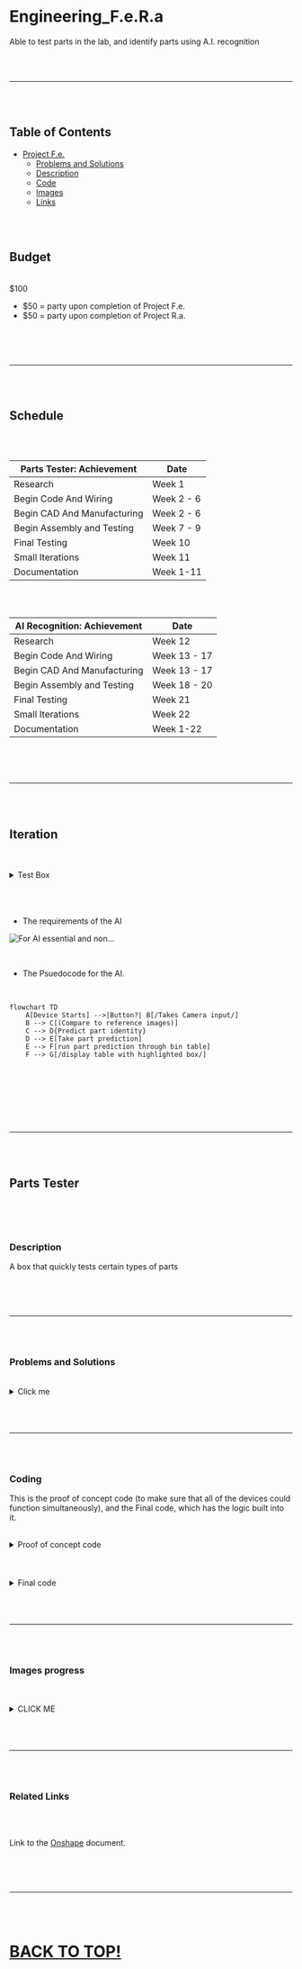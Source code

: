 # Engineering_F.e.R.a

Able to test parts in the lab, and identify parts using A.I. recognition

<br>
<br>

---

<br>
<br>

## Table of Contents
* [Project F.e.](#parts-tester)
   * [Problems and Solutions](#problems-and-solutions)
   * [Description](#description)
   * [Code](#coding)
   * [Images](#images-progress)
   * [Links](#related-links)


<br>
<br>

## Budget

<br>
$100

   * $50 = party upon completion of Project F.e.
   * $50 = party upon completion of Project R.a.
<br>
<br>
<br>

---

<br>
<br>

## Schedule
<br>
<br>

Parts Tester: Achievement   |   Date  |
------------- |-------- |
Research | Week 1 |
Begin Code And Wiring | Week 2 - 6 |
Begin CAD And Manufacturing | Week 2 - 6 |
Begin Assembly and Testing | Week 7 - 9 |
Final Testing | Week 10 |
Small Iterations | Week 11 |
Documentation | Week 1-11 |

<br>
<br>

AI Recognition: Achievement   |   Date  |
------------- |-------- |
Research | Week 12 |
Begin Code And Wiring | Week 13 - 17 |
Begin CAD And Manufacturing | Week 13 - 17 |
Begin Assembly and Testing | Week 18 - 20 |
Final Testing | Week 21 |
Small Iterations | Week 22 |
Documentation | Week 1-22 |



<br>
<br>
<br>

---

<br>
<br>


## Iteration

<br>
<br>

<details>
<summary>Test Box</summary>

<br>

   * The Pseudocode for the Test Box

<br>
<br>

```mermaid
flowchart TD
    A(((Human Input))) -->B(Check for plugged in devices)
    B --> C{Device Outputs}
    E[Servos]
    D[Toggle 0-90]
    F[LCD]
    G[Draws text]
    H[Ultrasonic sensor]
    J[LED]
    K[Blinks]
    L[Photocell]
    N[RGB LED] 
    O[OLED]
    P[Photointerrupter]
    subgraph Devices
    direction TB
    subgraph  
    
    subgraph Servos
    direction RL
    E-->D
    end
    L
    P
    H
    end
    subgraph Screens
    direction TB
    F---O
    F-->G
    O-->G
    end
    H-->Screens
    subgraph LEDs
    direction TB
    subgraph  
    direction RL
    J---N
    end
    J-->K
    N-->K
    end

end
C-->Devices
L-->LEDs
P-->LEDs
```

<br>


  *Circuit Diagram of Test Box

![Test Box Circuit Diagram](Images/FECircuit.png)

<br>

   * The requirements of the Test Box.
<br>

![for Test Box essential and non...](Images/Essential%20and%20Nonessential%20for%20Capstone%20[Test%20Box].jpg)

<br>
<br>

   * The views from different sides of the box. 
<br>

![for AI essential and non...](Images/Views%20and%20parts%20of%20the%20Project.jpg)

<br>
<br>

</details>

<br>
<br>
<br>


* The requirements of the AI

![For AI essential and non...](Images/Essential%20and%20Nonessential%20for%20Capstone%20[AI].jpg)

<br>


 


* The Psuedocode for the AI.

<br>

```mermaid
flowchart TD
    A[Device Starts] -->|Button?| B[/Takes Camera input/]
    B --> C[(Compare to reference images)]
    C --> D{Predict part identity}
    D --> E[Take part prediction]
    E --> F[run part prediction through bin table]
    F --> G[/display table with highlighted box/]
```

<br>
<br>
<br>

</details>

<br>
<br>
<br>

---

<br>
<br>

## Parts Tester

<br>
<br>
<br>

### Description
A box that quickly tests certain types of parts

<br>
<br>
<br>

---

<br>
<br>

### Problems and Solutions

<br>

<details>
<summary>Click me</summary>

* **Problem:** We didn't remember most of the code, and syntax which made it harder to code the assignment
   
   * **Solution:** Googled different things that would be used in the code so that it could be integrated to work with one another.
 
* **Problem:** The **LCD ** consists of multiple addresses, so knowing which address the current **LCD** is using, and how the code would integrate all of them created an obstacle.
   
   * **Solution:** Used the most popular addresses and added them to a list that the code can use to reference if an LCD Screen in the lab has it. This would allow a wider array of LCDs to be tested.

* **Problem:** The **OLED** Code broke the **LCD** screen's code by adding corrupted text on the display.
   
   * **Solution:** This ended up being an address conflict error when the **OLED** code found the existence of an address on the **LCD**. Because it did not understand how to do those things, it created the glitchy text. Just checking typical addresses first solved this problem... for now.
 
* **Problem:** A rail was soldered on the circuit board at an angle.
   
   * **Solution:** Give it a little more space on the cut for the prototype.
     
* **Problem:** A combination of senioritis and Tardies delayed the project.
  
   * **Solution:** Work harder when we are there.
 
* **Problem:** Struggle to decide whether to keep the **Photo-interrupter** because of the difficulty in preventing short circuits and integrating it into the Box.

   * **Solution:** We removed the part in order to stay more on schedule, and will fix it when we have time or leave it for others to add.

* **Problem:** Having the **servo,** **RGB LED,** **LED,** and **Photo-resister** separate, and having to print brackets for each. Additionally, they were inconvenient due to how small they were

   * **Solution:** Have those **four parts** on a small circuit board, and then attach the circuit board to the **Box**.
     
* **Problem:** Soldering wires to floating headers is PAINFUL.

  * **Solution:** Just get it over with and leave it to others (if you want to modify it, this should probably be changed).
    
* **Problem:** **OLED would not connect**

  * **Solution:** It was accidentally forgotten to put an **else** statement for when the other **i2c** device is in, such that it only ran one at a time, despite the capacity for more.

* **Problem:** Many of the wires on the circuit board keep coming off the pins and disconnect certain parts or all of the box.

  * **Solution:** Resolder many of the wires so that it's flush with the board and reassemble the box.

* **Problem:** The **OLED** and **LCD Screen** I2c addresses keep interfereing with each other. 

  * **Solution:** Added a button to separate the **LCD** and **OLED** so they function independently.

* **Problem:** After adding the button, the **OLED** and **LCD** still interfere but the frequency of occurance has reduced.

  * **Solution:** Added a second **I2C Bus** to separate the **LCD** and **OLED** so that they stop cross-communicating and glitching each other's code.

</details>

<br>
<br>
<br>

---

<br>
<br>

### Coding
This is the proof of concept code (to make sure that all of the devices could function simultaneously), and the Final code, which has the logic built into it.

<br>

<details>
<summary>Proof of concept code</summary>

```python

  #type:ignore
  import board
  import busio
  import digitalio
  import adafruit_ssd1306
  import pwmio
  import time
  from lcd.lcd import LCD
  from lcd.i2c_pcf8574_interface import I2CPCF8574Interface
  import analogio
  from lcd.lcd import CursorMode
  import adafruit_hcsr04
  from adafruit_motor import servo
  reset_pin = digitalio.DigitalInOut(board.GP10)
  sonar = adafruit_hcsr04.HCSR04(trigger_pin=board.GP17, echo_pin=board.GP16)
  i2c_address = 0x27
  cols = 16
  rows = 2
  i2c_bus_0 = busio.I2C(board.GP15, board.GP14) # 1 rn
  interface = I2CPCF8574Interface(i2c_bus_0, i2c_address)
  lcd = LCD(interface, num_rows=rows, num_cols=cols)
  oled = adafruit_ssd1306.SSD1306_I2C(128, 64, i2c_bus_0, addr=0x3d)
  led = digitalio.DigitalInOut(board.GP13)
  led.direction = digitalio.Direction.OUTPUT
  photocell = analogio.AnalogIn(board.GP26)
  pwm_servo = pwmio.PWMOut(board.GP0, duty_cycle=2 ** 15, frequency=50)
  servo1 = servo.Servo(pwm_servo, min_pulse=500, max_pulse=2500)
  ultra=0
  cell=0
  tog=1
  per=0
  # Start at the second line, fifth column (numbering from zero).
  # Make the cursor visible as a line.
  oled.fill(0)
  oled.show()
  #Ultrasonic problem
  while True: 
      try:
          ultra=sonar.distance
          print(ultra)
          lcd.print(str(ultra))
      except RuntimeError:
          print("Retrying!")
          lcd.print("Retrying")
      cell=photocell.value
      if (cell<30000):
          led.value=True
      else:
          led.value=False
      if (per==10):
          per=0
          if (tog==1):
              servo1.angle=0
              oled.invert(True)
              tog=0
          elif (tog==0):
              servo1.angle=90
              oled.invert(False)
              tog=1
      time.sleep(0.2)
      per+=1
      lcd.clear()
```

</details>

<br>
<br>
<br>

<details>
<summary>Final code</summary>
  
```python

#Need to add RGB LCD OLED
#type:ignore
#Requires the imports of The following files* to Libraries
#*Or folders
#*adafruit_bus_device
#*adafruit_motor
#you need to create a folder named lcd with the __init__ i2c_pcf8574_interface and lcd
#adafruit_framebuf
#adafruit_hcsr04
#adafruit_ssd1306
#rgb.py located on the Github repo
import board
import busio#I2C
import digitalio#most boolean type outputs LED/Photointerrupter
import adafruit_ssd1306#OLED?
import pwmio#servos amd stuff
import time#time.monotonic
from lcd.lcd import LCD#LCD 
from lcd.i2c_pcf8574_interface import I2CPCF8574Interface#also LCD
import analogio#photocell/numerical returns
import adafruit_hcsr04#ultrasonic sensor
from adafruit_motor import servo#servos
from rgb import RGB#RGB LED
print("sdfgh")#are we sure that this is actually running??
#Section for devices that might as well always be loaded because them existing won't crash it and it will work as soon as plugged in
#Pins also won't change anyway
#We used pins 1,2,7,8,9,10,11,13,14,15,26
#OLED reset pin
reset_pin = digitalio.DigitalInOut(board.GP1)
#LED initialization
led = digitalio.DigitalInOut(board.GP13)
led.direction = digitalio.Direction.OUTPUT
#RGB initialization
r = board.GP7
g = board.GP8
b = board.GP9
myRGBled = RGB(r, g, b)
#Servo initialization
pwm_servo = pwmio.PWMOut(board.GP0, duty_cycle=2 ** 15, frequency=50)
servo1 = servo.Servo(pwm_servo, min_pulse=500, max_pulse=2500)
#Photocell
photocell = analogio.AnalogIn(board.GP26)
cellLed = digitalio.DigitalInOut(board.GP2)
cellLed.direction = digitalio.Direction.OUTPUT
#Ultrasonic Sensor
sonar = adafruit_hcsr04.HCSR04(trigger_pin=board.GP17, echo_pin=board.GP16)
#Photointerrupter
interrupter = digitalio.DigitalInOut(board.GP10)
interrupter.direction = digitalio.Direction.INPUT
interrupter.pull = digitalio.Pull.UP
#photointerrupter intended LED
interLed = digitalio.DigitalInOut(board.GP11)
interLed.direction = digitalio.Direction.OUTPUT
#Tracks Time.monotonic's last runtime for each device
ledTime=time.monotonic()#all lighting not integrated in the box here
ledState=False#blinks LED
rgbState=0 #switches between 0(red),1(green), and 2(blue)
altTime=time.monotonic()
altscreen=False#OLED reference
servoTime=time.monotonic()
servoState=0#servo angle
screen=False#is there currently an LCD to display on
ultraDelay=time.monotonic()  #This is for the Ultrasonic sensor
result=0#records last result of ultrasonic sensor
#Photointerrupter does not need a time
#This is a list of EVERY SINGLE i2c address. Going to add a for stetment to check for addresses
addrList=[0x00,0x01,0x02,0x03,0x04,0x05,0x06,0x07,0x08,0x0c,0x0d,0x0e,0x0f,
0x10,0x11,0x12,0x13,0x14,0x15,0x16,0x17,0x18,0x19,0x1a,0x1b,0x1c,0x1d,0x1e,0x1f,
0x20,0x21,0x22,0x23,0x24,0x25,0x26,0x27,0x28,0x29,0x2a,0x2b,0x2c,0x2d,0x2e,0x2f,
0x30,0x31,0x33,0x36,0x38,0x39,0x3a,0x3b,0x3c,0x3d,0x3e,0x3f,
0x40,0x41,0x42,0x43,0x44,0x45,0x46,0x47,0x48,0x49,0x4a,0x4b,0x4c,0x4d,0x4e,0x4f,
0x50,0x51,0x52,0x53,0x54,0x55,0x56,0x57,0x58,0x59,0x5a,0x5b,0x5c,0x5d,0x5e,0x5f,
0x60,0x61,0x62,0x63,0x64,0x65,0x66,0x67,0x68,0x69,0x6a,0x6b,0x6c,0x6d,0x6e,0x6f,
0x70,0x71,0x72,0x73,0x74,0x75,0x76,0x77,0x78,0x79,0x7a,0x7b,0x7c,0x7d,0x7e,0x7f]
laddr=0
oaddr=0
i2c=False#has an I2C ever been plugged during this run
inv=False#this is the toggle check for OLED (screen should change black/white)
while True:
    if i2c==False or screen==False or altscreen==False:#area to check for any I2C device as well as either screen type(it breaks if it is attempted to be loaded when not plugged in)
        if i2c==False:#do we have I2C set yet?
            try:
                i2c_bus_0 = busio.I2C(board.GP15, board.GP14)
                i2c=True
            except RuntimeError:#luckily this can ONLY runtime error(2 types of errors do not work well for nice excepts)
                i2c=False
        if i2c==True and screen==False:#Do we have an I2C but no screen
            for i in addrList:
                try:#check most common LCD address
                    interface = I2CPCF8574Interface(i2c_bus_0, i)
                    lcd = LCD(interface, num_rows=2, num_cols=16)
                    screen=True
                    lcd.print("START")
                    laddr=i
                    addrList.remove(i)
                except:
                    pass
        if i2c==True and altscreen==False:#do we have an OLED right now?
            for x in addrList:
                try:#check most common OLED address
                    oled = adafruit_ssd1306.SSD1306_I2C(128, 64, i2c_bus_0, addr=x)
                    oaddr = x
                    addrList.remove(x)
                except:
                    pass
            try:#try to set up OLED output
                oled.fill(0)
                oled.show()
                altscreen=True
            except:
                pass
    if time.monotonic()>=altTime+.25:#runs every 1/4 seconds
        altTime=time.monotonic()
        try:
            oled.invert(inv)
            inv = not inv
        except:#if OLED is gone there is none
            altscreen=False
            addrList.append(oaddr)
            oaddr=0
    if (time.monotonic()>=ledTime+1):#lights every 1 second
        ledTime=time.monotonic()
        if (ledState==True):#blinks LED
            ledState=False
            led.value=False
        elif (ledState==False):
            ledState=True
            led.value=True
        if rgbState == 0:#modifies RGB LED coloration
            rgbState+=1
            myRGBled.red()
        elif rgbState == 1:
            rgbState+=1
            myRGBled.green()#green looks very pink... If you want to fix this, feel free, just wasn't really worth time
        else:
            rgbState=0
            myRGBled.blue()
    if (time.monotonic()>=servoTime+5):#servo swings every 5 seconds
        servoTime=time.monotonic()
        if servoState==0:#switch 0/90 degrees, safe pick for any type of servo
            servoState=90
        elif servoState==90:
            servoState=0
        servo1.angle=servoState
    if (time.monotonic()>=ultraDelay+.5):#ultrasonic sensro pings every 1/5 seconds
        ultraDelay=time.monotonic()
        try:#ultrasonic will break if it does not get a return ping, most ultrasonic sensor codes in this language have a try
            result=str(sonar.distance)
            if (screen==True):#do we have a screen?
                try:
                    lcd.clear()
                    lcd.print(result)
                except:
                    screen=False
                    addrList.append(laddr)
                    laddr=0
            else:#else use serial monitor
                print(result)
        except RuntimeError:#no return ping (either not plugged in or bounced at a bad angle)
            if (screen==True):
                try:
                    lcd.clear()
                    lcd.print("Testing")
                except:
                    screen=False
                    addrList.append(laddr)
                    laddr=0
            else:#I got complaints about it printing to the serial monitor and wanted to be petty instead of writing something for a very impractical scenario because serial monitor is for bug fixing anyway
                pass
        #will run every instance ~20 times a second, I never counted, but it loops pretty quickly
        if (photocell.value>500):#if it is "dark"(may vary between photocells)-warrants checkback ***maybe switch
            cellLed.value=True
        else:
            cellLed.value=False#if normal or unplugged LED lights up
        if interrupter.value==False:#if light is blocked
            interLed.value=True
        else:
            interLed.value=False
            #extra
        
```

</details>

<br>
<br>
<br>

---

<br>
<br>

### Images progress

<br>
<br>

<details>
<summary>CLICK ME</summary>

<br>
<br>

<details>
<summary>CAD Walls</summary>

Onshape-designed **walls**.

<br>
<br>

* The **Back** side of the Test Box.

<br>

<img src="Images/Back. - Side..PNG" alt="the Back wall of the box" width="550" height="450">

<br>
<br>

* The **Bottom Base** of the Test Box.

<br>

<img src="Images/Bottom Base.PNG" alt="the Bottom Base of the box" width="600" height="450">

<br>
<br>

* The **Front** Side of the Test Box.

<img src="Images/Front. - Side.PNG" alt="the Front wall of the box" width="550" height="200">

<br>
<br>

* The **Inner** Side of the Test Box.

<img src="Images/Inner. - Side..PNG" alt="the Inner-Side wall of the box" width="550" height="270">

<br>
<br>

* The **Left** Side of the Test Box.

<img src="Images/Left Side.PNG" alt="the Left wall of the box" width="550" height="310">

<br>
<br>

* The **Right** Wall of the Test Box.

<img src="Images/Right Side.PNG" alt="the Right wall of the box" width="550" height="305">

<br>
<br>

* The **Top Cliff-Wall** of the Test Box.

<img src="Images/Top Cliff Wall.PNG" alt="the Top-CLiff-wall of the box" width="550" height="270">

<br>
<br>

* The **Upper Base** of the Test Box.

<img src="Images/Upper Base.PNG" alt="the Upper Base of the box" width="550" height="500">

</details>

<br>
<br>
<br>

<details>
<summary>Dupont Connector Brackets</summary>

CAD-designed brackets for the Dupont connectors 

<br>
<br>

* Dupont Connector for the **LCD**.

<br>

<img src="Images/Dupont Connector (LCD).PNG" alt="the Upper Base of the box" width="550" height="500">

<br>
<br>

* Dupont Connector for the **OLED**.

<img src="Images/Dupont Connector (OLED).PNG" alt="the Upper Base of the box" width="550" height="500">


</details>

<br>
<br>
<br>

<details>
<summary>Final Assembly</summary>

* Assembly of the **Test Box**

<br>

<img src="Images/F.e.R.a. - Assembly (Top view).jpg" alt="the Test Box from top" width="550" height="650">

<img src="Images/F.e.R.a. - Assembly (Topographic).jpg" alt="the Test Box from an angle" width="550" height="550">

  
</details>


<br>
<br>

</details>

<br>
<br>
<br>

---

<br>
<br>

### Related Links

<br>
<br>

Link to the [Onshape](https://cvilleschools.onshape.com/documents/c9ec1f5d0fcf0753f724fd46/w/9d831d5b9b4407d82a9e2789/e/13877cd8851305632ad2fe4d?renderMode=0&uiState=65ddf224905227292471b68e) document.

<br>
<br>
<br>

---

<br>
<br>

# [BACK TO TOP!](#table-of-contents)




